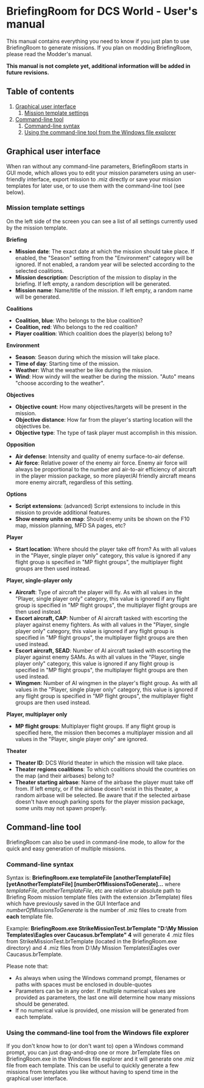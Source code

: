 # BriefingRoom for DCS World - User's manual

This manual contains everything you need to know if you just plan to use BriefingRoom to generate missions. If you plan on modding BriefingRoom, please read the Modder's manual.

**This manual is not complete yet, additional information will be added in future revisions.**

## Table of contents
1. [Graphical user interface](#graphical-user-interface)
    1. [Mission template settings](#mission-template-settings)
1. [Command-line tool](#command-line-tool)
    1. [Command-line syntax](#command-line-syntax)
    1. [Using the command-line tool from the Windows file explorer](#using-the-command-line-tool-from-the-windows-file-explorer)

## Graphical user interface

When ran without any command-line parameters, BriefingRoom starts in GUI mode, which allows you to edit your mission parameters using an user-friendly interface, export mission to .miz directly or save your mission templates for later use, or to use them with the command-line tool (see below).

### Mission template settings

On the left side of the screen you can see a list of all settings currently used by the mission template. 

**Briefing**
* **Mission date**: The exact date at which the mission should take place. If enabled, the "Season" setting from the "Environment" category will be ignored. If not enabled, a random year will be selected according to the selected coalitions.
* **Mission description**: Description of the mission to display in the briefing. If left empty, a random description will be generated.
* **Mission name**: Name/title of the mission. If left empty, a random name will be generated.

**Coalitions**
* **Coalition, blue**: Who belongs to the blue coalition?
* **Coalition, red**: Who belongs to the red coalition?
* **Player coalition**: Which coalition does the player(s) belong to?

**Environment**
* **Season**: Season during which the mission will take place.
* **Time of day**: Starting time of the mission.
* **Weather**: What the weather be like during the mission.
* **Wind**: How windy will the weather be during the mission. "Auto" means "choose according to the weather".

**Objectives**
* **Objective count**: How many objectives/targets will be present in the mission.
* **Objective distance**: How far from the player's starting location will the objectives be.
* **Objective type**: The type of task player must accomplish in this mission.

**Opposition**
* **Air defense**: Intensity and quality of enemy surface-to-air defense.
* **Air force**: Relative power of the enemy air force. Enemy air force will always be proportional to the number and air-to-air efficiency of aircraft in the player mission package, so more player/AI friendly aircraft means more enemy aircraft, regardless of this setting.

**Options**
* **Script extensions**: (advanced) Script extensions to include in this mission to provide additional features.
* **Show enemy units on map**: Should enemy units be shown on the F10 map, mission planning, MFD SA pages, etc?

**Player**
* **Start location**: Where should the player take off from? As with all values in the "Player, single player only" category, this value is ignored if any flight group is specified in "MP flight groups", the multiplayer flight groups are then used instead.

**Player, single-player only**
* **Aircraft**: Type of aircraft the player will fly. As with all values in the "Player, single player only" category, this value is ignored if any flight group is specified in "MP flight groups", the multiplayer flight groups are then used instead.
* **Escort aircraft, CAP**: Number of AI aircraft tasked with escorting the player against enemy fighters. As with all values in the "Player, single player only" category, this value is ignored if any flight group is specified in "MP flight groups", the multiplayer flight groups are then used instead.
* **Escort aircraft, SEAD**: Number of AI aircraft tasked with escorting the player against enemy SAMs. As with all values in the "Player, single player only" category, this value is ignored if any flight group is specified in "MP flight groups", the multiplayer flight groups are then used instead.
* **Wingmen**: Number of AI wingmen in the player's flight group. As with all values in the "Player, single player only" category, this value is ignored if any flight group is specified in "MP flight groups", the multiplayer flight groups are then used instead.

**Player, multiplayer only**
* **MP flight groups**: Multiplayer flight groups. If any flight group is specified here, the mission then becomes a multiplayer mission and all values in the "Player, single player only" are ignored.

**Theater**
* **Theater ID**: DCS World theater in which the mission will take place.
* **Theater regions coalitions**: To which coalitions should the countries on the map (and their airbases) belong to?
* **Theater starting airbase**: Name of the airbase the player must take off from. If left empty, or if the airbase doesn't exist in this theater, a random airbase will be selected. Be aware that if the selected airbase doesn't have enough parking spots for the player mission package, some units may not spawn properly.

## Command-line tool

BriefingRoom can also be used in command-line mode, to allow for the quick and easy generation of multiple missions.

### Command-line syntax

Syntax is:
**BriefingRoom.exe templateFile [anotherTemplateFile] [yetAnotherTemplateFile] [numberOfMissionsToGenerate]...**
where *templateFile*, *anotherTemplateFile*, etc are relative or absolute path to Briefing Room mission template files (with the extension .brTemplate) files which have previously saved in the GUI Interface and *numberOfMissionsToGenerate* is the number of .miz files to create from **each** template file.

Example:
**BriefingRoom.exe StrikeMissionTest.brTemplate "D:\My Mission Templates\Eagles over Caucasus.brTemplate" 4**
will generate 4 .miz files from StrikeMissionTest.brTemplate (located in the BriefingRoom.exe directory) and 4 .miz files from D:\My Mission Templates\Eagles over Caucasus.brTemplate.

Please note that:
* As always when using the Windows command prompt, filenames or paths with spaces must be enclosed in double-quotes
* Parameters can be in any order. If multiple numerical values are provided as parameters, the last one will determine how many missions should be generated.
* If no numerical value is provided, one mission will be generated from each template.

### Using the command-line tool from the Windows file explorer

If you don't know how to (or don't want to) open a Windows command prompt, you can just drag-and-drop one or more .brTemplate files on BriefingRoom.exe in the Windows file explorer and it will generate one .miz file from each template. This can be useful to quickly generate a few missions from templates you like without having to spend time in the graphical user interface.
